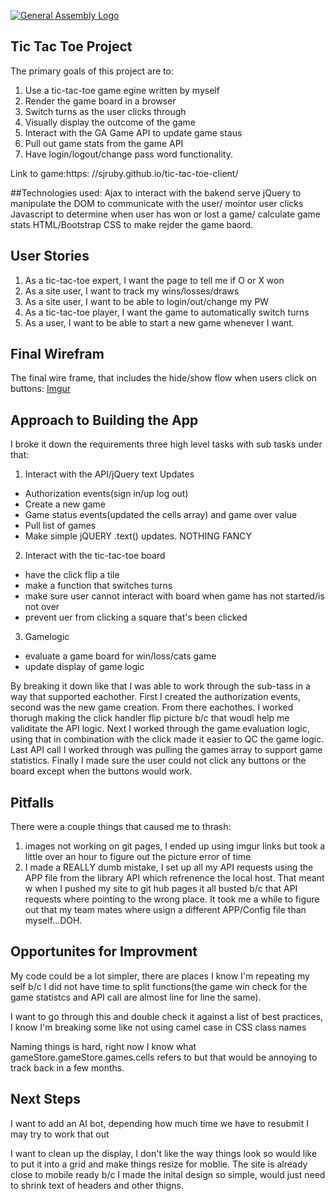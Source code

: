 [![General Assembly Logo](https://camo.githubusercontent.com/1a91b05b8f4d44b5bbfb83abac2b0996d8e26c92/687474703a2f2f692e696d6775722e636f6d2f6b6538555354712e706e67)](https://generalassemb.ly/education/web-development-immersive)

## Tic Tac Toe Project

The primary goals of this project are to:
1. Use a tic-tac-toe game egine written by myself
2. Render the game board in a browser
3. Switch turns as the user clicks through
4. Visually display the outcome of the game
5. Interact with the GA Game API to update game staus
6. Pull out game stats from the game API
7. Have login/logout/change pass word functionality.

Link to game:https: //sjruby.github.io/tic-tac-toe-client/

##Technologies used:
  Ajax to interact with the bakend serve
  jQuery to manipulate the DOM to communicate with the user/ mointor user clicks
  Javascript to determine when user has won or lost a game/ calculate game stats
  HTML/Bootstrap CSS to make rejder the game baord.

## User Stories
1. As a tic-tac-toe expert, I want the page to tell me if O or X won
2. As a site user, I want to track my wins/losses/draws
3. As a site user, I want to be able to login/out/change my PW
4. As a tic-tac-toe player, I want the game to automatically switch turns
5. As a user, I want to be able to start a new game whenever I want.


## Final Wirefram
The final wire frame, that includes the hide/show flow when users click on buttons:
[Imgur](http://i.imgur.com/xI9FAaw.jpg)

## Approach to Building the App
I broke it down the requirements three high level tasks with sub tasks under that:
  1. Interact with the API/jQuery text Updates
  - Authorization events(sign in/up log out)
  - Create a new game
  - Game status events(updated the cells array) and game over value
  - Pull list of games
  - Make simple jQUERY .text() updates.  NOTHING FANCY

  2. Interact with the tic-tac-toe board
  - have the click flip a tile
  - make a function that switches turns
  - make sure user cannot interact with board when game has not started/is not over
  - prevent uer from clicking a square that's been clicked

  3. Gamelogic
  - evaluate a game board for win/loss/cats game
  - update display of game logic

By breaking it down like that I was able to work through the sub-tass in a way that supported
eachother.  First I created the authorization events, second was the new game creation. From there
eachothes. I worked thorugh making the click handler flip picture b/c that woudl help me validitate the API
logic.  Next I worked through the game evaluation logic, using that in combination with the click
made it easier to QC the game logic.  Last API call I worked through was pulling the games
array to support game statistics.  Finally I made sure the user could not click any buttons or the
board except when the buttons would work.

## Pitfalls

There were a couple things that caused me to thrash:

1. images not working on git pages, I ended up using imgur links but took a little over an hour to figure out the picture error of time
2. I made a REALLY dumb mistake, I set up all my API requests using the APP file from the library API which refrenence the local host.  That meant w
when I pushed my site to git hub pages it all busted b/c that API requests where pointing to the wrong place.  It took me a while to figure out
that my team mates where usign a different APP/Config file than myself...DOH.

## Opportunites for Improvment

My code could be a lot simpler, there are places I know I'm repeating my self b/c
I did not have time to split functions(the game win check for the game statistcs
and API call are almost line for line the same).

I want to go through this and double check it against a list of best practices, I know
I'm breaking some like not using camel case in CSS class names

Naming things is hard, right now I know what gameStore.gameStore.games.cells refers
to but that would be annoying to track back in a few months.

## Next Steps

I want to add an AI bot, depending how much time we have to resubmit I may try
to work that out

I want to clean up the display, I don't like the way things look so would like
to put it into a grid and make things resize for moblie.  The site is already
close to mobile ready b/c I made the inital design so simple, would just need
to shrink text of headers and other thigns.
